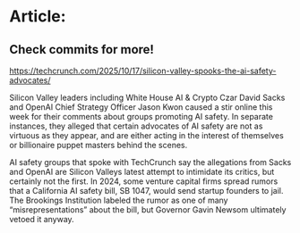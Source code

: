 # Article:

## Check commits for more!
https://techcrunch.com/2025/10/17/silicon-valley-spooks-the-ai-safety-advocates/

Silicon Valley leaders including White House AI & Crypto Czar David Sacks and OpenAI Chief Strategy Officer Jason Kwon caused a stir online this week for their comments about groups promoting AI safety. In separate instances, they alleged that certain advocates of AI safety are not as virtuous as they appear, and are either acting in the interest of themselves or billionaire puppet masters behind the scenes.

AI safety groups that spoke with TechCrunch say the allegations from Sacks and OpenAI are Silicon Valleys latest attempt to intimidate its critics, but certainly not the first. In 2024, some venture capital firms spread rumors that a California AI safety bill, SB 1047, would send startup founders to jail. The Brookings Institution labeled the rumor as one of many &#8220;misrepresentations&#8221; about the bill, but Governor Gavin Newsom ultimately vetoed it anyway.